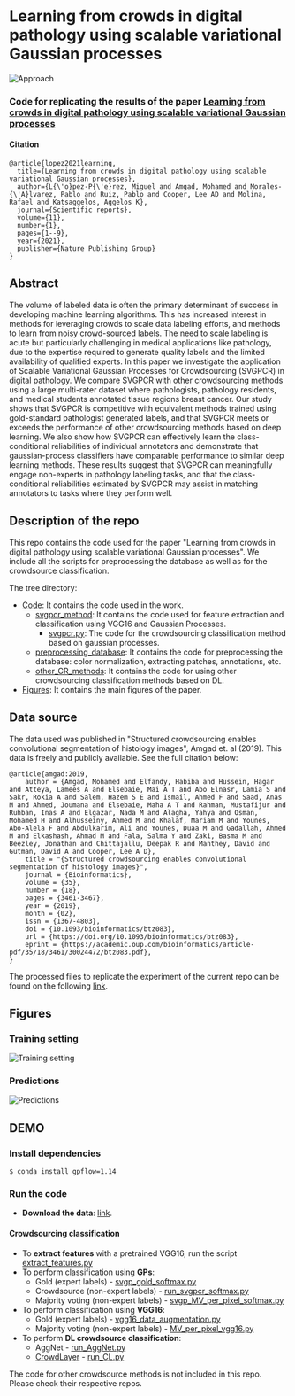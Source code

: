 # Learning from crowds in digital pathology using scalable variational Gaussian processes

![Approach](figures/Figure1.png)

### Code for replicating the results of the paper [Learning from crowds in digital pathology using scalable variational Gaussian processes](https://www.nature.com/articles/s41598-021-90821-3)

#### Citation
~~~
@article{lopez2021learning,
  title={Learning from crowds in digital pathology using scalable variational Gaussian processes},
  author={L{\'o}pez-P{\'e}rez, Miguel and Amgad, Mohamed and Morales-{\'A}lvarez, Pablo and Ruiz, Pablo and Cooper, Lee AD and Molina, Rafael and Katsaggelos, Aggelos K},
  journal={Scientific reports},
  volume={11},
  number={1},
  pages={1--9},
  year={2021},
  publisher={Nature Publishing Group}
}
~~~

## Abstract
The volume of labeled data is often the primary determinant of success in developing machine learning algorithms. This has increased interest in methods for leveraging crowds to scale data labeling efforts, and methods to learn from noisy crowd-sourced labels. The need to scale labeling is acute but particularly challenging in medical applications like pathology, due to the expertise required to generate quality labels and the limited availability of qualified experts. In this paper we investigate the application of Scalable Variational Gaussian Processes for Crowdsourcing (SVGPCR) in digital pathology. We compare SVGPCR with other crowdsourcing methods using a large multi-rater dataset where pathologists, pathology residents, and medical students annotated tissue regions breast cancer. Our study shows that SVGPCR is competitive with equivalent methods trained using gold-standard pathologist generated labels, and that SVGPCR meets or exceeds the performance of other crowdsourcing methods based on deep learning. We also show how SVGPCR can effectively learn the class-conditional reliabilities of individual annotators and demonstrate that gaussian-process classifiers have comparable performance to similar deep learning methods. These results suggest that SVGPCR can meaningfully engage non-experts in pathology labeling tasks, and that the class-conditional reliabilities estimated by SVGPCR may assist in matching annotators to tasks where they perform well.

 ## Description of the repo
 This repo contains the code used for the paper "Learning from crowds in digital pathology using scalable variational Gaussian processes". We include all the scripts for preprocessing the database as well as for the crowdsource classification.

The tree directory:

- [Code](code/): It contains the code used in the work.
  - [svgpcr_method](code/svgpcr_method): It contains the code used for feature extraction and classification using VGG16 and Gaussian Processes.
     - [svgpcr.py](code/svgpcr_method/svgpcr.py): The code for the crowdsourcing classification method based on gaussian processes.
  - [preprocessing_database](code/preprocessing_database): It contains the code for preprocessing the database: color normalization, extracting patches, annotations, etc.
  - [other_CR_methods](code/other_CR_methods): It contains the code for using other crowdsourcing classification methods based on DL.
- [Figures](figures/): It contains the main figures of the paper.

## Data source

The data used was published in "Structured crowdsourcing enables convolutional segmentation of histology images", Amgad et. al (2019). This data is freely and publicly available. See the full citation below:
~~~
@article{amgad:2019,
    author = {Amgad, Mohamed and Elfandy, Habiba and Hussein, Hagar and Atteya, Lamees A and Elsebaie, Mai A T and Abo Elnasr, Lamia S and Sakr, Rokia A and Salem, Hazem S E and Ismail, Ahmed F and Saad, Anas M and Ahmed, Joumana and Elsebaie, Maha A T and Rahman, Mustafijur and Ruhban, Inas A and Elgazar, Nada M and Alagha, Yahya and Osman, Mohamed H and Alhusseiny, Ahmed M and Khalaf, Mariam M and Younes, Abo-Alela F and Abdulkarim, Ali and Younes, Duaa M and Gadallah, Ahmed M and Elkashash, Ahmad M and Fala, Salma Y and Zaki, Basma M and Beezley, Jonathan and Chittajallu, Deepak R and Manthey, David and Gutman, David A and Cooper, Lee A D},
    title = "{Structured crowdsourcing enables convolutional segmentation of histology images}",
    journal = {Bioinformatics},
    volume = {35},
    number = {18},
    pages = {3461-3467},
    year = {2019},
    month = {02},
    issn = {1367-4803},
    doi = {10.1093/bioinformatics/btz083},
    url = {https://doi.org/10.1093/bioinformatics/btz083},
    eprint = {https://academic.oup.com/bioinformatics/article-pdf/35/18/3461/30024472/btz083.pdf},
}
~~~
The processed files to replicate the experiment of the current repo can be found on the following [link](https://drive.google.com/drive/folders/1yWT1aaQLiZAkAomtAdFlqlVWnRkhNrCu).

## Figures

### Training setting
![Training setting](figures/Figure2.png)

### Predictions
![Predictions](figures/Figure3.png)



## DEMO
### Install dependencies
~~~
$ conda install gpflow=1.14
~~~

### Run the code
- **Download the data**: [link](https://drive.google.com/drive/folders/1yWT1aaQLiZAkAomtAdFlqlVWnRkhNrCu).

#### Crowdsourcing classification
- To **extract features** with a pretrained VGG16, run the script [extract_features.py](code/svgpcr_method/extract_features.py)
- To perform classification using **GPs**:
  - Gold (expert labels) - [svgp_gold_softmax.py](code/svgpcr_method/svgp_gold_softmax.py)
  - Crowdsource (non-expert labels) - [run_svgpcr_softmax.py](code/svgpcr_method/run_svgpcr_softmax.py)
  - Majority voting (non-expert labels) - [svgp_MV_per_pixel_softmax.py](code/svgpcr_method/svgp_MV_per_pixel_softmax.py)
- To perform classification using **VGG16**:
  - Gold (expert labels) - [vgg16_data_augmentation.py](code/svgpcr_method/vgg16_data_augmentation.py)
  - Majority voting (non-expert labels) - [MV_per_pixel_vgg16.py](code/svgpcr_method/MV_per_pixel_vgg16.py)
- To perform **DL crowdsource classification**:
  - AggNet - [run_AggNet.py](code/other_CR_methods/run_AggNet.py)
  - [CrowdLayer](https://github.com/fmpr/CrowdLayer) - [run_CL.py](code/other_CR_methods/run_CL.py)

The code for other crowdsource methods is not included in this repo. Please check their respective repos.
